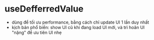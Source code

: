 # useDefferredValue

- dùng để tối ưu performance, bằng cách chỉ update UI 1 lần duy nhất
- kịch bản phổ biến: show UI cũ khi đang load UI mới, và trì hoãn UI "nặng" để ưu tiên UI nhẹ
